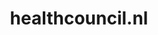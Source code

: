 ---
layout: post
title:  "healthcouncil.nl"
internal_url:  "/dutchgov/healthcouncil.nl.html"
categories: dutchgov
---
